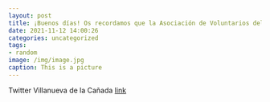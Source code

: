```yaml
---
layout: post
title: ¡Buenos días! Os recordamos que la Asociación de Voluntarios del municipio organiza este FinDeSemana un mercadillo para recauda...
date: 2021-11-12 14:00:26
categories: uncategorized
tags:
- random
image: /img/image.jpg
caption: This is a picture
---
```

Twitter Villanueva de la Cañada [link](https://twitter.com/AytoVDLCanada/status/1459078010917765121)
